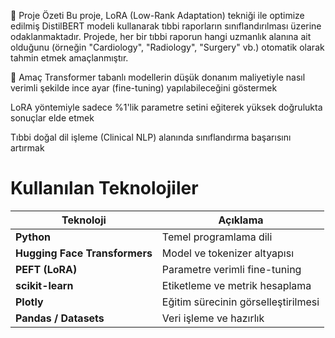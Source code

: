 🧠 Proje Özeti
Bu proje, LoRA (Low-Rank Adaptation) tekniği ile optimize edilmiş DistilBERT modeli kullanarak tıbbi raporların sınıflandırılması üzerine odaklanmaktadır. Projede, her bir tıbbi raporun hangi uzmanlık alanına ait olduğunu (örneğin "Cardiology", "Radiology", "Surgery" vb.) otomatik olarak tahmin etmek amaçlanmıştır.

🎯 Amaç
Transformer tabanlı modellerin düşük donanım maliyetiyle nasıl verimli şekilde ince ayar (fine-tuning) yapılabileceğini göstermek

LoRA yöntemiyle sadece %1'lik parametre setini eğiterek yüksek doğrulukta sonuçlar elde etmek

Tıbbi doğal dil işleme (Clinical NLP) alanında sınıflandırma başarısını artırmak

# Kullanılan Teknolojiler

| Teknoloji                     | Açıklama                            |
| ----------------------------- | ----------------------------------- |
| **Python**                    | Temel programlama dili              |
| **Hugging Face Transformers** | Model ve tokenizer altyapısı        |
| **PEFT (LoRA)**               | Parametre verimli fine-tuning       |
| **scikit-learn**              | Etiketleme ve metrik hesaplama      |
| **Plotly**                    | Eğitim sürecinin görselleştirilmesi |
| **Pandas / Datasets**         | Veri işleme ve hazırlık             |
